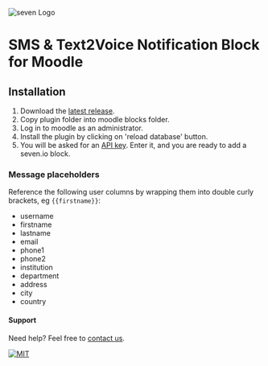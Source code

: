 ![](https://www.seven.io/wp-content/uploads/Logo.svg "seven Logo")

# SMS & Text2Voice Notification Block for Moodle

## Installation

1. Download the [latest release](https://github.com/seven-io/moodle/releases/latest/download/seven-moodle-latest.zip).
2. Copy plugin folder into moodle blocks folder.
3. Log in to moodle as an administrator.
4. Install the plugin by clicking on 'reload database' button.
5. You will be asked for an [API key](https://help.seven.io/en/api-key-access). Enter it, and you are ready to add a seven.io block.

### Message placeholders

Reference the following user columns by wrapping them into double curly brackets, eg `{{firstname}}`:
- username
- firstname
- lastname
- email
- phone1
- phone2
- institution
- department
- address
- city
- country

#### Support

Need help? Feel free to [contact us](https://www.seven.io/en/company/contact).

[![MIT](https://img.shields.io/badge/License-MIT-teal.svg)](LICENSE)
